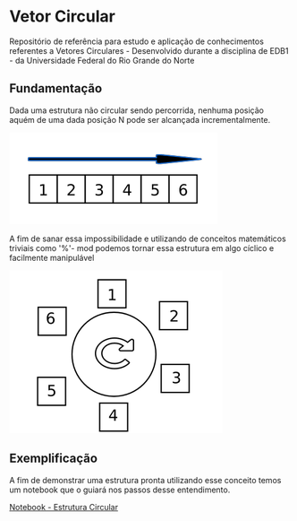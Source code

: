 # Vetor Circular
Repositório de referência para estudo e aplicação de conhecimentos referentes a Vetores Circulares - Desenvolvido durante a disciplina de EDB1 - da Universidade Federal do Rio Grande do Norte

## Fundamentação

Dada uma estrutura não circular sendo percorrida, nenhuma posição aquém de uma dada posição N pode ser alcançada incrementalmente.

![](./img/vetorsimples.png)

A fim de sanar essa impossibilidade e utilizando de conceitos matemáticos triviais como '%'- mod podemos tornar essa estrutura em algo cíclico e facilmente manipulável

![](./img/vetorcircular.png)

## Exemplificação

A fim de demonstrar uma estrutura pronta utilizando esse conceito temos um notebook que o guiará nos passos desse entendimento.

[Notebook - Estrutura Circular]()
